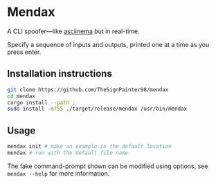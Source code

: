 # Mendax

A CLI spoofer—like [asciinema][asciinema] but in real-time.

Specify a sequence of inputs and outputs, printed one at a time as you press enter.

## Installation instructions

```bash
git clone https://github.com/TheSignPainter98/mendax
cd mendax
cargo install --path .
sudo install -m755 ./target/release/mendax /usr/bin/mendax
```

## Usage

```bash
mendax init # make an example in the default location
mendax # run with the default file name
```

The fake command-prompt shown can be modified using options, see `mendax --help` for more information.

[asciinema]: https://asciinema.org/
